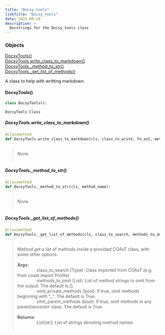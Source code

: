```yaml
---
title: "Docsy_tools"
linkTitle: "Docsy_tools"
date: 2022-09-20
description: >
  Docstrings for the Docsy_tools class
---
```

### Objects

[DocsyTools()](#docsytools)<br />
[DocsyTools.write_class_to_markdown()](#docsytoolswrite_class_to_markdown)<br />
[DocsyTools._method_to_str()](#docsytools_method_to_str)<br />
[DocsyTools._get_list_of_methods()](#docsytools_get_list_of_methods)<br />

A class to help with writting markdown.
#### DocsyTools()
```python
class DocsyTools():
```

```
DocsyTools Class
```

##### DocsyTools.write_class_to_markdown()
```python
@classmethod
def DocsyTools.write_class_to_markdown(cls, class_to_write, fn_out, method_to_omit=unknown, omit_private_methods=True, omit_parent_methods=True):
```
> <br />
> None<br />
> <br />
##### DocsyTools._method_to_str()
```python
@classmethod
def DocsyTools._method_to_str(cls, method_name):
```
> <br />
> None<br />
> <br />
##### DocsyTools._get_list_of_methods()
```python
@classmethod
def DocsyTools._get_list_of_methods(cls, class_to_search, methods_to_omit=unknown, omit_private_methods=True, omit_parent_methods=True):
```
> <br />
> Method get a list of methods inside a provided COAsT class, with some other options.<br />
> <br />
> <b>Args:</b><br />
> &nbsp;&nbsp;&nbsp;&nbsp;&nbsp;&nbsp;&nbsp;&nbsp;&nbsp;&nbsp;&nbsp;&nbsp;&nbsp;&nbsp;&nbsp;  class_to_search (Type): Class imported from COAsT (e.g. from coast import Profile)<br />
> &nbsp;&nbsp;&nbsp;&nbsp;&nbsp;&nbsp;&nbsp;&nbsp;&nbsp;&nbsp;&nbsp;&nbsp;&nbsp;&nbsp;&nbsp;  methods_to_omit (List): List of method strings to omit from the output. The default is [].<br />
> &nbsp;&nbsp;&nbsp;&nbsp;&nbsp;&nbsp;&nbsp;&nbsp;&nbsp;&nbsp;&nbsp;&nbsp;&nbsp;&nbsp;&nbsp;  omit_private_methods (bool): If true, omit methods beginning with "_". The default is True.<br />
> &nbsp;&nbsp;&nbsp;&nbsp;&nbsp;&nbsp;&nbsp;&nbsp;&nbsp;&nbsp;&nbsp;&nbsp;&nbsp;&nbsp;&nbsp;  omit_parent_methods (bool): If true, omit methods in any parent/ancestor class. The default is True.<br />
> <br />
> <b>Returns:</b><br />
> &nbsp;&nbsp;&nbsp;&nbsp;&nbsp;&nbsp;&nbsp;&nbsp;&nbsp;&nbsp;&nbsp;&nbsp;&nbsp;&nbsp;&nbsp;  List[str]: List of strings denoting method names.<br />
> <br />